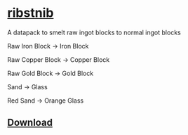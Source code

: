 # [ribstnib](https://github.com/ZoeyVid/ribstnib)
A datapack to smelt raw ingot blocks to normal ingot blocks

Raw Iron Block -> Iron Block

Raw Copper Block -> Copper Block

Raw Gold Block -> Gold Block

Sand -> Glass

Red Sand -> Orange Glass
## [Download](https://github.com/ZoeyVid/ribstnib/releases/latest/download/ribstnib.zip)
